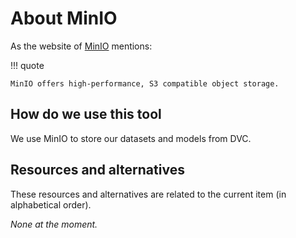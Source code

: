 # About MinIO

As the website of [MinIO](https://min.io/) mentions:

!!! quote

	MinIO offers high-performance, S3 compatible object storage.

## How do we use this tool

We use MinIO to store our datasets and models from DVC.

## Resources and alternatives

These resources and alternatives are related to the current item (in alphabetical order).

_None at the moment._
